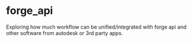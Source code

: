 # forge_api
Exploring how much workflow can be unified/integrated with forge api and other software from autodesk or 3rd party apps.

